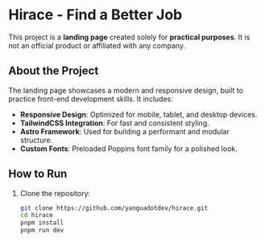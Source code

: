 # Hirace - Find a Better Job

This project is a **landing page** created solely for **practical purposes**. It is not an official product or affiliated with any company.

## About the Project

The landing page showcases a modern and responsive design, built to practice front-end development skills. It includes:

- **Responsive Design**: Optimized for mobile, tablet, and desktop devices.
- **TailwindCSS Integration**: For fast and consistent styling.
- **Astro Framework**: Used for building a performant and modular structure.
- **Custom Fonts**: Preloaded Poppins font family for a polished look.

## How to Run

1. Clone the repository:

   ```bash
   git clone https://github.com/yanguadotdev/hirace.git
   cd hirace
   pnpm install
   pnpm run dev
   ```